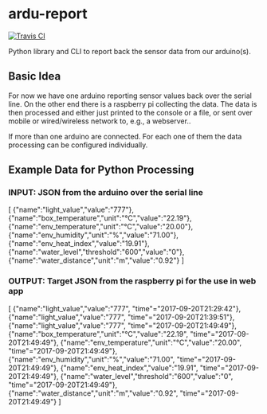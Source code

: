 # ardu-report

[![Travis CI](https://img.shields.io/travis/zwischenloesung/ardu-report.svg?style=flat)](http://travis-ci.org/zwischenloesung/ardu-report)

Python library and CLI to report back the sensor data from our arduino(s).

## Basic Idea

For now we have one arduino reporting sensor values back over the serial line.
On the other end there is a raspberry pi collecting the data. The data is then processed and either just printed to the console or a file, or sent over mobile or wired/wireless network to, e.g., a webserver..

If more than one arduino are connected. For each one of them the data processing can be configured individually.

## Example Data for Python Processing

### INPUT: JSON from the arduino over the serial line

  [
    {"name":"light_value","value":"777"},
    {"name":"box_temperature","unit":"°C","value":"22.19"},
    {"name":"env_temperature","unit":"°C","value":"20.00"},
    {"name":"env_humidity","unit":"%","value":"71.00"},
    {"name":"env_heat_index","value":"19.91"},
    {"name":"water_level","threshold":"600","value":"0"},
    {"name":"water_distance","unit":"m","value":"0.92"}
  ]

### OUTPUT: Target JSON from the raspberry pi for the use in web app

  [
    {"name":"light_value","value":"777", "time"="2017-09-20T21:29:42"},
    {"name":"light_value","value":"777", "time"="2017-09-20T21:39:51"},
    {"name":"light_value","value":"777", "time"="2017-09-20T21:49:49"},
    {"name":"box_temperature","unit":"°C","value":"22.19", "time"="2017-09-20T21:49:49"},
    {"name":"env_temperature","unit":"°C","value":"20.00", "time"="2017-09-20T21:49:49"},
    {"name":"env_humidity","unit":"%","value":"71.00", "time"="2017-09-20T21:49:49"},
    {"name":"env_heat_index","value":"19.91", "time"="2017-09-20T21:49:49"},
    {"name":"water_level","threshold":"600","value":"0", "time"="2017-09-20T21:49:49"},
    {"name":"water_distance","unit":"m","value":"0.92", "time"="2017-09-20T21:49:49"}
  ]

